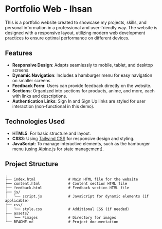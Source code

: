 # Portfolio Web - Ihsan

This is a portfolio website created to showcase my projects, skills, and personal information in a professional and user-friendly way. The website is designed with a responsive layout, utilizing modern web development practices to ensure optimal performance on different devices.

## Features

- **Responsive Design**: Adapts seamlessly to mobile, tablet, and desktop screens.
- **Dynamic Navigation**: Includes a hamburger menu for easy navigation on smaller screens.
- **Feedback Form**: Users can provide feedback directly on the website.
- **Sections**: Organized into sections for products, anime, and more, each with links and descriptions.
- **Authentication Links**: Sign In and Sign Up links are styled for user interaction (non-functional in this demo).

## Technologies Used

- **HTML5**: For basic structure and layout.
- **CSS3**: Using [Tailwind CSS](https://tailwindcss.com/) for responsive design and styling.
- **JavaScript**: To manage interactive elements, such as the hamburger menu (using [Alpine.js](https://alpinejs.dev/) for state management).

## Project Structure

```plaintext
.
├── index.html               # Main HTML file for the website
├── content.html             # Content section HTML file
├── feedback.html            # Feedback section HTML file
├── js/
│   └── script.js            # JavaScript for dynamic elements (if applicable)
├── css/
│   └── style.css            # Additional CSS (if needed)
├── assets/
│   └── *images              # Directory for images
└── README.md                # Project documentation
